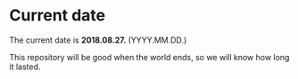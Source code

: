 # Current date

The current date is **2018.08.27.** (YYYY.MM.DD.)

This repository will be good when the world ends, so we will know how long it lasted.